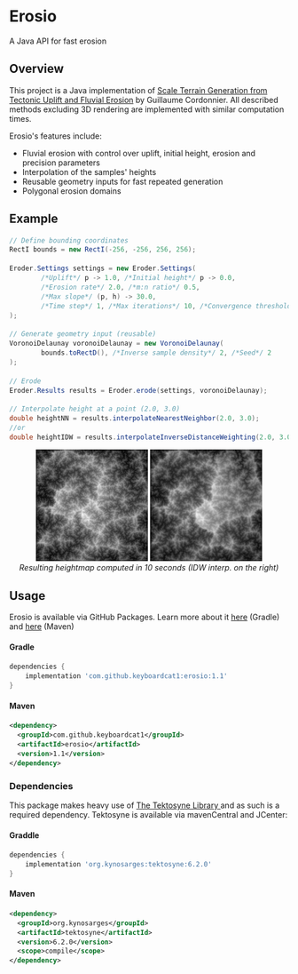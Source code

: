 # Erosio

A Java API for fast erosion

## Overview

This project is a Java implementation of [Scale Terrain Generation from Tectonic Uplift and Fluvial Erosion](https://inria.hal.science/hal-01262376/document) by Guillaume Cordonnier.
All described methods excluding 3D rendering are implemented with similar computation times.


Erosio's features include:
 - Fluvial erosion with control over uplift, initial height, erosion and precision parameters
 - Interpolation of the samples' heights
 - Reusable geometry inputs for fast repeated generation
 - Polygonal erosion domains


## Example

```java
// Define bounding coordinates
RectI bounds = new RectI(-256, -256, 256, 256);

Eroder.Settings settings = new Eroder.Settings(
        /*Uplift*/ p -> 1.0, /*Initial height*/ p -> 0.0,
        /*Erosion rate*/ 2.0, /*m:n ratio*/ 0.5,
        /*Max slope*/ (p, h) -> 30.0,
        /*Time step*/ 1, /*Max iterations*/ 10, /*Convergence threshold*/ 1E-2
);

// Generate geometry input (reusable)
VoronoiDelaunay voronoiDelaunay = new VoronoiDelaunay(
        bounds.toRectD(), /*Inverse sample density*/ 2, /*Seed*/ 2
);

// Erode
Eroder.Results results = Eroder.erode(settings, voronoiDelaunay);

// Interpolate height at a point (2.0, 3.0)
double heightNN = results.interpolateNearestNeighbor(2.0, 3.0);
//or
double heightIDW = results.interpolateInverseDistanceWeighting(2.0, 3.0, /*exponent*/ 2, /*radius*/ 5);
```

<p align="center">
    <img src="images/NN.png"  alt="NN interpolated heightmap" width="40%"/>
    <img src="images/IDW.png"  alt="IDW interpolated heightmap" width="40%"/>
    <br/>
    <em>Resulting heightmap computed in 10 seconds (IDW interp. on the right)</em>
</p>

## Usage

Erosio is available via GitHub Packages. Learn more about it
[here](https://docs.github.com/en/packages/working-with-a-github-packages-registry/working-with-the-apache-maven-registry)
(Gradle) and [here](https://docs.github.com/en/packages/working-with-a-github-packages-registry/working-with-the-gradle-registry) (Maven)

#### Gradle
```groovy
dependencies {
    implementation 'com.github.keyboardcat1:erosio:1.1'
}
```

#### Maven
```xml
<dependency>
  <groupId>com.github.keyboardcat1</groupId>
  <artifactId>erosio</artifactId>
  <version>1.1</version>
</dependency>
```


### Dependencies

This package makes heavy use of [The Tektosyne Library ](https://github.com/kynosarges/tektosyne) and as such is a required dependency.
Tektosyne is available via mavenCentral and JCenter:

#### Graddle
```groovy
dependencies {
    implementation 'org.kynosarges:tektosyne:6.2.0'
}
```

#### Maven
```xml
<dependency>
  <groupId>org.kynosarges</groupId>
  <artifactId>tektosyne</artifactId>
  <version>6.2.0</version>
  <scope>compile</scope>
</dependency>
```

